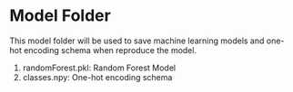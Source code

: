 # Model Folder

This model folder will be used to save machine learning models and one-hot encoding schema when reproduce the model.

1. randomForest.pkl: Random Forest Model
2. classes.npy: One-hot encoding schema

